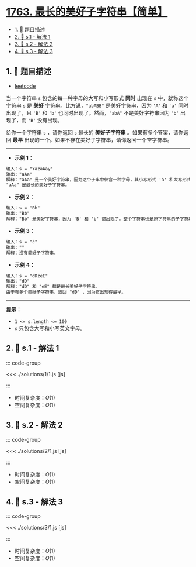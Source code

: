 # [1763. 最长的美好子字符串【简单】](https://github.com/tnotesjs/TNotes.leetcode/tree/main/notes/1763.%20%E6%9C%80%E9%95%BF%E7%9A%84%E7%BE%8E%E5%A5%BD%E5%AD%90%E5%AD%97%E7%AC%A6%E4%B8%B2%E3%80%90%E7%AE%80%E5%8D%95%E3%80%91)

<!-- region:toc -->

- [1. 📝 题目描述](#1--题目描述)
- [2. 🎯 s.1 - 解法 1](#2--s1---解法-1)
- [3. 🎯 s.2 - 解法 2](#3--s2---解法-2)
- [4. 🎯 s.3 - 解法 3](#4--s3---解法-3)

<!-- endregion:toc -->

## 1. 📝 题目描述

- [leetcode](https://leetcode.cn/problems/longest-nice-substring/)

当一个字符串 `s` 包含的每一种字母的大写和小写形式 **同时** 出现在 `s` 中，就称这个字符串 `s` 是 **美好** 字符串。比方说，`"abABB"` 是美好字符串，因为 `'A'` 和 `'a'` 同时出现了，且 `'B'` 和 `'b'` 也同时出现了。然而，`"abA"` 不是美好字符串因为 `'b'` 出现了，而 `'B'` 没有出现。

给你一个字符串 `s` ，请你返回 `s` 最长的 **美好子字符串** 。如果有多个答案，请你返回 **最早** 出现的一个。如果不存在美好子字符串，请你返回一个空字符串。

---

- **示例 1：**

```txt
输入：s = "YazaAay"
输出："aAa"
解释："aAa" 是一个美好字符串，因为这个子串中仅含一种字母，其小写形式 'a' 和大写形式 'A' 也同时出现了。
"aAa" 是最长的美好子字符串。
```

- **示例 2：**

```txt
输入：s = "Bb"
输出："Bb"
解释："Bb" 是美好字符串，因为 'B' 和 'b' 都出现了。整个字符串也是原字符串的子字符串。
```

- **示例 3：**

```txt
输入：s = "c"
输出：""
解释：没有美好子字符串。
```

- **示例 4：**

```txt
输入：s = "dDzeE"
输出："dD"
解释："dD" 和 "eE" 都是最长美好子字符串。
由于有多个美好子字符串，返回 "dD" ，因为它出现得最早。
```

---

**提示：**

- `1 <= s.length <= 100`
- `s` 只包含大写和小写英文字母。

## 2. 🎯 s.1 - 解法 1

::: code-group

<<< ./solutions/1/1.js [js]

:::

- 时间复杂度：$O(1)$
- 空间复杂度：$O(1)$

## 3. 🎯 s.2 - 解法 2

::: code-group

<<< ./solutions/2/1.js [js]

:::

- 时间复杂度：$O(1)$
- 空间复杂度：$O(1)$

## 4. 🎯 s.3 - 解法 3

::: code-group

<<< ./solutions/3/1.js [js]

:::

- 时间复杂度：$O(1)$
- 空间复杂度：$O(1)$
